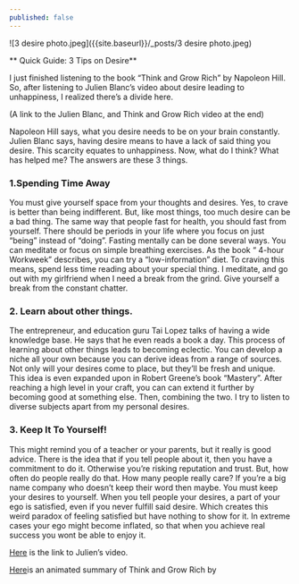 ```yaml
---
published: false
---
```


![3 desire photo.jpeg]({{site.baseurl}}/_posts/3 desire photo.jpeg)

** Quick Guide: 3 Tips on Desire**

I just finished listening to the book “Think and Grow Rich” by Napoleon Hill. So, after listening to Julien Blanc’s video about desire leading to unhappiness, I realized there’s a divide here.

(A link to the Julien Blanc, and Think and Grow Rich video at the end)

Napoleon Hill says, what you desire needs to be on your brain constantly. Julien Blanc says, having desire means to have a lack of said thing you desire. This scarcity equates to unhappiness.
Now, what do I think? What has helped me? The answers are these 3 things.

### 1.Spending Time Away
You must give yourself space from your thoughts and desires. Yes, to crave is better than being indifferent. But, like most things, too much desire can be a bad thing. The same way that people fast for health, you should fast from yourself. There should be periods in your life where you focus on just “being” instead of “doing”. Fasting mentally can be done several ways. You can meditate or focus on simple breathing exercises. As the book “ 4-hour Workweek” describes, you can try a “low-information” diet. To craving this means, spend less time reading about your special thing. I meditate, and go out with my girlfriend when I need a break from the grind. Give yourself a break from the constant chatter.

### 2. Learn about other things.
The entrepreneur, and education guru Tai Lopez talks of having a wide knowledge base. He says that he even reads a book a day. This process of learning about other things leads to becoming eclectic. You can develop a niche all your own because you can derive ideas from a range of sources. Not only will your desires come to place, but they’ll be fresh and unique. This idea is even expanded upon in Robert Greene’s book “Mastery”. After reaching a high level in your craft, you can can extend it further by becoming good at something else. Then, combining the two. I try to listen to diverse subjects apart from my personal desires.

### 3. Keep It To Yourself!
This might remind you of a teacher or your parents, but it really is good advice. There is the idea that if you tell people about it, then you have a commitment to do it. Otherwise you’re risking reputation and trust. But, how often do people really do that. How many people really care? If you’re a big name company who doesn’t keep their word then maybe. You must keep your desires to yourself. When you tell people your desires, a part of your ego is satisfied, even if you never fulfill said desire. Which creates this weird paradox of feeling satisfied but have nothing to show for it. In extreme cases your ego might become inflated, so that when you achieve real success you wont be able to enjoy it.


[Here](https://youtu.be/TLspLT96fEM) is the link to Julien’s video.

[Here](https://youtu.be/Jwmxp2UNyVY)is an animated summary of Think and Grow Rich by 

